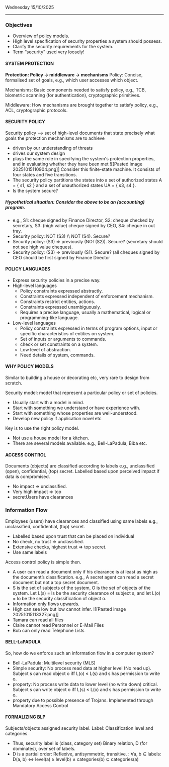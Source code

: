Wednesday 15/10/2025

---
### Objectives
- Overview of policy models.
- High level specification of security properties a system should possess.
- Clarify the security requirements for the system.
- Term “security” used very loosely!
#### SYSTEM PROTECTION
**Protection: Policy -> middleware -> mechanisms**
Policy: Concise, formalised set of goals, e.g., which user accesses which object.

Mechanisms: Basic components needed to satisfy policy, e.g., TCB, biometric scanning (for authentication), cryptographic primitives.

Middleware: How mechanisms are brought together to satisfy policy, e.g., ACL, cryptographic protocols.
#### SECURITY POLICY
Security policy —> set of high-level documents that state precisely what goals the protection mechanisms are to achieve
- driven by our understanding of threats
- drives our system design
- plays the same role in specifying the system's protection properties, and in evaluating whether they have been met
![[Pasted image 20251015110904.png]]
Consider this finite-state machine. It consists of four states and five transitions.
- The security policy partitions the states into a set of authorized states A = { s1, s2 } and a set of unauthorized states UA = { s3, s4 }.
- Is the system secure?
##### Hypothetical situation: Consider the above to be an (accounting) program.
- e.g., S1: cheque signed by Finance Director, S2: cheque checked by secretary, S3: (high value) cheque signed by CEO, S4: cheque in out tray.
- Security policy: NOT (S3) /\ NOT (S4). Secure?
- Security policy: (S3) => previously (NOT(S2)). Secure? (secretary should not see high value cheques).
- Security policy: (S3) => previously (S1). Secure? (all cheques signed by CEO should be first signed by Finance Director
#### POLICY LANGUAGES
- Express security policies in a precise way.
- High-level languages
	- Policy constraints expressed abstractly.
	- Constraints expressed independent of enforcement mechanism.
	- Constraints restrict entities, actions.
	- Constraints expressed unambiguously.
	- Requires a precise language, usually a mathematical, logical or programming-like language.
- Low-level languages
	- Policy constraints expressed in terms of program options, input or specific characteristics of entities on system.
	- Set of inputs or arguments to commands.
	- check or set constraints on a system.
	- Low level of abstraction.
	- Need details of system, commands.
#### WHY POLICY MODELS
Similar to building a house or decorating etc, very rare to design from scratch.

Security model: model that represent a particular policy or set of policies.
- Usually start with a model in mind.
- Start with something we understand or have experience with.
- Start with something whose properties are well-understood.
- Develop new policy if application novel etc

Key is to use the right policy model.
- Not use a house model for a kitchen.
- There are several models available. e.g., Bell-LaPadula, Biba etc.
#### ACCESS CONTROL
Documents (objects) are classified according to labels e.g., unclassified (open), confidential, (top) secret.
Labelled based upon perceived impact if data is compromised.
- No impact => unclassified.
- Very high impact => top
- secretUsers have clearances
### Information Flow
Employees (users) have clearances and classified using same labels e.g., unclassified, confidential, (top) secret.
- Labelled based upon trust that can be placed on individual
- No check, no trust => unclassified.
- Extensive checks, highest trust => top secret.
- Use same labels

Access control policy is simple then.
- A user can read a document only if his clearance is at least as high as the document’s classification. e.g., A secret agent can read a secret document but not a top secret document.
- S is the set of subjects of the system, O is the set of objects of the system. Let L(s) = ls be the security clearance of subject s, and let L(o) = lo be the security classification of object o.
- Information only flows upwards.
- High can see low but low cannot infer.
![[Pasted image 20251015113327.png]]
- Tamara can read all files
- Claire cannot read Personnel or E-Mail Files
- Bob can only read Telephone Lists
#### BELL-LaPADULA
So, how do we enforce such an information flow in a computer system?
- Bell-LaPadula: Multilevel security (MLS)
- Simple security: No process read data at higher level (No read up).
Subject s can read object o iff L(o) ≤ L(s) and s has permission to write o.
- property: No process write data to lower level (no write down) critical. Subject s can write object o iff L(s) ≤ L(o) and s has permission to write o.
- property due to possible presence of Trojans.
Implemented through Mandatory Access Control
#### FORMALIZING BLP
Subjects/objects assigned security label.
Label: Classification level and categories.
- Thus, security label is (class, category set)
Binary relation, D (for dominates), over set of labels.
- D is a partial order: Reflexive, antisymmetric, transitive. :
∀a, b ∈ labels: 
D(a, b) ⇔ level(a) ≥ level(b) ∧ categories(b) ⊆ categories(a)